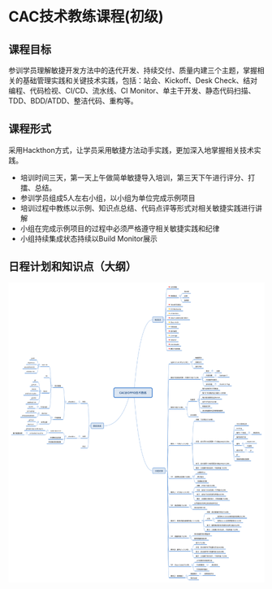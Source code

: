 # CAC技术教练课程(初级)

## 课程目标

参训学员理解敏捷开发方法中的迭代开发、持续交付、质量内建三个主题，掌握相关的基础管理实践和关键技术实践，包括：站会、Kickoff、Desk Check、结对编程、代码检视、CI/CD、流水线、CI Monitor、单主干开发、静态代码扫描、TDD、BDD/ATDD、整洁代码、重构等。

## 课程形式

采用Hackthon方式，让学员采用敏捷方法动手实践，更加深入地掌握相关技术实践。

* 培训时间三天，第一天上午做简单敏捷导入培训，第三天下午进行评分、打擂、总结。
* 参训学员组成5人左右小组，以小组为单位完成示例项目
* 培训过程中教练以示例、知识点总结、代码点评等形式对相关敏捷实践进行讲解
* 小组在完成示例项目的过程中必须严格遵守相关敏捷实践和纪律
* 小组持续集成状态持续以Build Monitor展示

## 日程计划和知识点（大纲）

![](CAC@OPPO技术教练.png)



